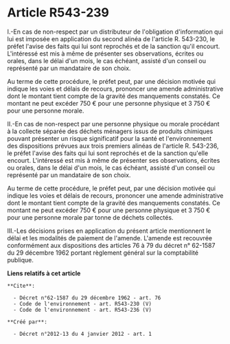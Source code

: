 # Article R543-239

I.-En cas de non-respect par un distributeur de l'obligation d'information qui lui est imposée en application du second
alinéa de l'article R. 543-230, le préfet l'avise des faits qui lui sont reprochés et de la sanction qu'il encourt.
L'intéressé est mis à même de présenter ses observations, écrites ou orales, dans le délai d'un mois, le cas échéant, assisté
d'un conseil ou représenté par un mandataire de son choix. 

Au terme de cette procédure, le préfet peut, par une décision motivée qui indique les voies et délais de recours, prononcer
une amende administrative dont le montant tient compte de la gravité des manquements constatés. Ce montant ne peut excéder
750 € pour une personne physique et 3 750 € pour une personne morale. 

II.-En cas de non-respect par une personne physique ou morale procédant à la collecte séparée des déchets ménagers issus de
produits chimiques pouvant présenter un risque significatif pour la santé et l'environnement des dispositions prévues aux
trois premiers alinéas de l'article R. 543-236, le préfet l'avise des faits qui lui sont reprochés et de la sanction qu'elle
encourt. L'intéressé est mis à même de présenter ses observations, écrites ou orales, dans le délai d'un mois, le cas
échéant, assisté d'un conseil ou représenté par un mandataire de son choix. 

Au terme de cette procédure, le préfet peut, par une décision motivée qui indique les voies et délais de recours, prononcer
une amende administrative dont le montant tient compte de la gravité des manquements constatés. Ce montant ne peut excéder
750 € pour une personne physique et 3 750 € pour une personne morale par tonne de déchets collectés. 

III.-Les décisions prises en application du présent article mentionnent le délai et les modalités de paiement de l'amende.
L'amende est recouvrée conformément aux dispositions des articles 76 à 79 du décret n° 62-1587 du 29 décembre 1962 portant
règlement général sur la comptabilité publique.

**Liens relatifs à cet article**

	**Cite**:

	  - Décret n°62-1587 du 29 décembre 1962 - art. 76
	  - Code de l'environnement - art. R543-230 (V)
	  - Code de l'environnement - art. R543-236 (V)

	**Créé par**:

	  - Décret n°2012-13 du 4 janvier 2012 - art. 1
